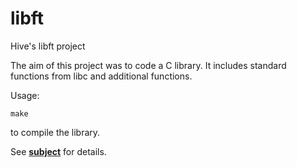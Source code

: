 # libft
Hive's libft project

The aim of this project was to code a C library. It includes standard functions from libc and additional functions.

Usage:
```
make
```
to compile the library.

See **[subject](libft.en.pdf)** for details.
